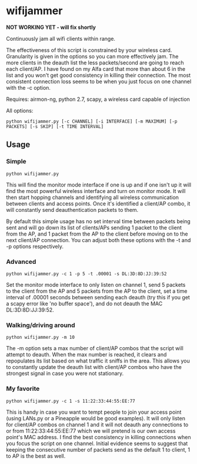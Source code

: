 wifijammer
==========


**NOT WORKING YET - will fix shortly**

Continuously jam all wifi clients within range.


The effectiveness of this script is constrained by your wireless card. Granularity is given in the options so you can more effectively jam. The more clients in the deauth list the less packets/second are going to reach each client/AP. I have found on my Alfa card that more than about 6 in the list and you won't get good consistency in killing their connection. The most consistent connection loss seems to be when you just focus on one channel with the -c <num> option.


Requires: airmon-ng, python 2.7, scapy, a wireless card capable of injection


All options:

```shell
python wifijammer.py [-c CHANNEL] [-i INTERFACE] [-m MAXIMUM] [-p PACKETS] [-s SKIP] [-t TIME INTERVAL]
```


Usage
-----


### Simple
``` shell
python wifijammer.py
```

This will find the monitor mode interface if one is up and if one isn't up it will find the most powerful wireless interface and turn on monitor mode. It will then start hopping channels and identifying all wireless communication between clients and access points. Once it's identified a client/AP combo, it will constantly send deauthentication packets to them.


By default this simple usage has no set interval time between packets being sent and will go down its list of clients/APs sending 1 packet to the client from the AP, and 1 packet from the AP to the client before moving on to the next client/AP connection. You can adjust both these options with the -t and -p options respectively.


### Advanced
```shell
python wifijammer.py -c 1 -p 5 -t .00001 -s DL:3D:8D:JJ:39:52
```

Set the monitor mode interface to only listen on channel 1, send 5 packets to the client from the AP and 5 packets from the AP to the client, set a time interval of .00001 seconds between sending each deauth (try this if you get a scapy error like 'no buffer space'), and do not deauth the MAC DL:3D:8D:JJ:39:52.


### Walking/driving around
```shell
python wifijammer.py -m 10
```
The -m option sets a max number of client/AP combos that the script will attempt to deauth. When the max number is reached, it clears and repopulates its list based on what traffic it sniffs in the area. This allows you to constantly update the deauth list with client/AP combos who have the strongest signal in case you were not stationary. 


### My favorite
```shell
python wifijammer.py -c 1 -s 11:22:33:44:55:EE:77
```

This is handy in case you want to tempt people to join your access point (using LANs.py or a Pineapple would be good examples). It will only listen for client/AP combos on channel 1 and it will not deauth any connections to or from 11:22:33:44:55:EE:77 which we will pretend is our own access point's MAC address. I find the best consistency in killing connections when you focus the script on one channel. Initial evidence seems to suggest that keeping the consecutive number of packets send as the default 1 to
client, 1 to AP is the best as well. 


